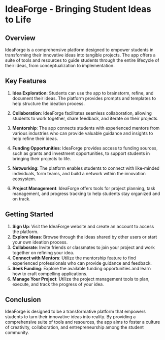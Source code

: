 # IdeaForge - Bringing Student Ideas to Life

## Overview
IdeaForge is a comprehensive platform designed to empower students in transforming their innovative ideas into tangible projects. The app offers a suite of tools and resources to guide students through the entire lifecycle of their ideas, from conceptualization to implementation.

## Key Features
1. **Idea Exploration**: Students can use the app to brainstorm, refine, and document their ideas. The platform provides prompts and templates to help structure the ideation process.

2. **Collaboration**: IdeaForge facilitates seamless collaboration, allowing students to work together, share feedback, and iterate on their projects.

3. **Mentorship**: The app connects students with experienced mentors from various industries who can provide valuable guidance and insights to help refine their ideas.

4. **Funding Opportunities**: IdeaForge provides access to funding sources, such as grants and investment opportunities, to support students in bringing their projects to life.

5. **Networking**: The platform enables students to connect with like-minded individuals, form teams, and build a network within the innovation ecosystem.

6. **Project Management**: IdeaForge offers tools for project planning, task management, and progress tracking to help students stay organized and on track.

## Getting Started
1. **Sign Up**: Visit the IdeaForge website and create an account to access the platform.
2. **Explore Ideas**: Browse through the ideas shared by other users or start your own ideation process.
3. **Collaborate**: Invite friends or classmates to join your project and work together on refining your idea.
4. **Connect with Mentors**: Utilize the mentorship feature to find experienced professionals who can provide guidance and feedback.
5. **Seek Funding**: Explore the available funding opportunities and learn how to craft compelling applications.
6. **Manage Your Project**: Utilize the project management tools to plan, execute, and track the progress of your idea.

## Conclusion
IdeaForge is designed to be a transformative platform that empowers students to turn their innovative ideas into reality. By providing a comprehensive suite of tools and resources, the app aims to foster a culture of creativity, collaboration, and entrepreneurship among the student community.
